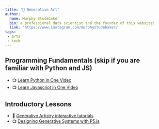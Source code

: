 ```yaml
---
title: '🧙 Generative Art'
author:
  name: Murphy Studebaker
  bio: a professional data scientist and the founder of this website!
  link: 'https://www.instagram.com/murphystudebaker/'
tags:
 - arts
 - tech
---
```


## Programming Fundamentals (skip if you are familiar with Python and JS)
- 📺 [Learn Python in One Video](https://www.youtube.com/watch?v=H1elmMBnykA&ab_channel=DerekBanas)
- 📺 [Learn Javascript in One Video](https://www.youtube.com/watch?v=fju9ii8YsGs&t=1s&ab_channel=DerekBanas)

## Introductory Lessons
- 🔗 [Generative Artistry interactive tutorials](https://generativeartistry.com/tutorials/)
- 📺 [Designing Generative Systems with P5.js](https://www.youtube.com/watch?v=rTqvf0BkTNE&list=PLyRZnpOSgMj3K8AV2I6UldnvTj6d_Zrf0&ab_channel=matthewepler)